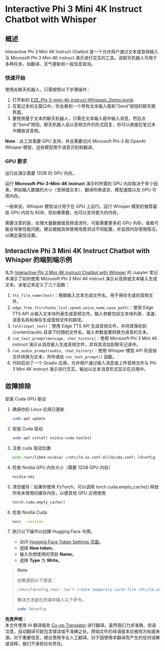 <!--
CO_OP_TRANSLATOR_METADATA:
{
  "original_hash": "006e8cf75211d3297f24e1b22e38955f",
  "translation_date": "2025-07-17T02:14:26+00:00",
  "source_file": "md/02.Application/01.TextAndChat/Phi3/E2E_Phi-3-mini_with_whisper.md",
  "language_code": "zh"
}
-->
# Interactive Phi 3 Mini 4K Instruct Chatbot with Whisper

## 概述

Interactive Phi 3 Mini 4K Instruct Chatbot 是一个允许用户通过文本或音频输入与 Microsoft Phi 3 Mini 4K instruct 演示进行交互的工具。该聊天机器人可用于多种任务，如翻译、天气更新和一般信息查询。

### 快速开始

使用此聊天机器人，只需按照以下步骤操作：

1. 打开新的 [E2E_Phi-3-mini-4k-instruct-Whispser_Demo.ipynb](https://github.com/microsoft/Phi-3CookBook/blob/main/code/06.E2E/E2E_Phi-3-mini-4k-instruct-Whispser_Demo.ipynb)
2. 在笔记本的主窗口中，你会看到一个带有文本输入框和“Send”按钮的聊天框界面。
3. 要使用基于文本的聊天机器人，只需在文本输入框中输入消息，然后点击“Send”按钮。聊天机器人会以音频文件的形式回复，你可以直接在笔记本中播放该音频。

**Note**：此工具需要 GPU 支持，并且需要访问 Microsoft Phi-3 和 OpenAI Whisper 模型，这些模型用于语音识别和翻译。

### GPU 要求

运行此演示需要 12GB 的 GPU 内存。

运行 **Microsoft-Phi-3-Mini-4K instruct** 演示时所需的 GPU 内存取决于多个因素，例如输入数据的大小（音频或文本）、翻译所用语言、模型速度以及 GPU 可用内存。

一般来说，Whisper 模型设计用于在 GPU 上运行。运行 Whisper 模型的推荐最低 GPU 内存为 8GB，但如果需要，也可以支持更大的内存。

需要注意的是，处理大量数据或高频请求时，可能需要更多的 GPU 内存，或者可能会导致性能问题。建议根据具体使用场景测试不同配置，并监控内存使用情况，以确定最佳设置。

## Interactive Phi 3 Mini 4K Instruct Chatbot with Whisper 的端到端示例

名为 [Interactive Phi 3 Mini 4K Instruct Chatbot with Whisper](https://github.com/microsoft/Phi-3CookBook/blob/main/code/06.E2E/E2E_Phi-3-mini-4k-instruct-Whispser_Demo.ipynb) 的 Jupyter 笔记本演示了如何使用 Microsoft Phi 3 Mini 4K instruct 演示从音频或文本输入生成文本。该笔记本定义了几个函数：

1. `tts_file_name(text)`：根据输入文本生成文件名，用于保存生成的音频文件。
1. `edge_free_tts(chunks_list,speed,voice_name,save_path)`：使用 Edge TTS API 从输入文本块列表生成音频文件。输入参数包括文本块列表、语速、语音名称和保存生成音频文件的路径。
1. `talk(input_text)`：使用 Edge TTS API 生成音频文件，并将其保存到 /content/audio 目录下的随机文件名。输入参数是要转换为语音的文本。
1. `run_text_prompt(message, chat_history)`：使用 Microsoft Phi 3 Mini 4K instruct 演示从消息输入生成音频文件，并将其添加到聊天记录中。
1. `run_audio_prompt(audio, chat_history)`：使用 Whisper 模型 API 将音频文件转换为文本，并传递给 `run_text_prompt()` 函数。
1. 代码启动了一个 Gradio 应用，允许用户通过输入消息或上传音频文件与 Phi 3 Mini 4K instruct 演示进行交互。输出以文本消息形式显示在应用中。

## 故障排除

安装 Cuda GPU 驱动

1. 确保你的 Linux 应用已更新

    ```bash
    sudo apt update
    ```

1. 安装 Cuda 驱动

    ```bash
    sudo apt install nvidia-cuda-toolkit
    ```

1. 注册 cuda 驱动位置

    ```bash
    echo /usr/lib64-nvidia/ >/etc/ld.so.conf.d/libcuda.conf; ldconfig
    ```

1. 检查 Nvidia GPU 内存大小（需要 12GB GPU 内存）

    ```bash
    nvidia-smi
    ```

1. 清空缓存：如果你使用 PyTorch，可以调用 torch.cuda.empty_cache() 释放所有未使用的缓存内存，以便其他 GPU 应用使用

    ```python
    torch.cuda.empty_cache() 
    ```

1. 检查 Nvidia Cuda

    ```bash
    nvcc --version
    ```

1. 执行以下操作以创建 Hugging Face 令牌。

    - 访问 [Hugging Face Token Settings 页面](https://huggingface.co/settings/tokens?WT.mc_id=aiml-137032-kinfeylo)。
    - 选择 **New token**。
    - 输入你想使用的项目 **Name**。
    - 选择 **Type** 为 **Write**。

> **Note**
>
> 如果遇到以下错误：
>
> ```bash
> /sbin/ldconfig.real: Can't create temporary cache file /etc/ld.so.cache~: Permission denied 
> ```
>
> 解决方法是在终端中输入以下命令。
>
> ```bash
> sudo ldconfig
> ```

**免责声明**：  
本文件使用 AI 翻译服务 [Co-op Translator](https://github.com/Azure/co-op-translator) 进行翻译。虽然我们力求准确，但请注意，自动翻译可能包含错误或不准确之处。原始文件的母语版本应被视为权威来源。对于重要信息，建议使用专业人工翻译。对于因使用本翻译而产生的任何误解或误释，我们不承担任何责任。